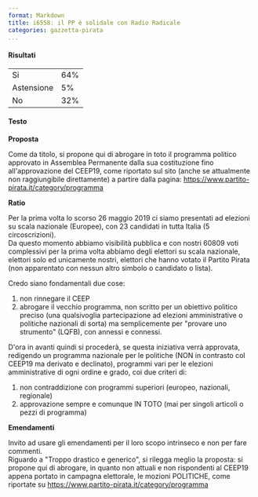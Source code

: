 ```yaml
---
format: Markdown
title: i6558: il PP è solidale con Radio Radicale
categories: gazzetta-pirata
...
```


#### Risultati
<table>
<tr><td>Si</td><td>64%</td></tr>
<tr><td>Astensione</td><td>5%</td></tr>
<tr><td>No</td><td>32%</td></tr>
</table>

#### Testo
**Proposta**  

Come da titolo, si propone qui di abrogare in toto il programma politico approvato in Assemblea Permanente dalla sua costituzione fino all'approvazione del CEEP19, come riportato sul sito (anche se attualmente non raggiungibile direttamente) a partire dalla pagina: https://www.partito-pirata.it/category/programma

**Ratio**

Per la prima volta lo scorso 26 maggio 2019 ci siamo presentati ad elezioni su scala nazionale (Europee), con 23 candidati in tutta Italia (5 circoscrizioni).  
Da questo momento abbiamo visibilità pubblica e con nostri 60809 voti complessivi per la prima volta abbiamo degli elettori su scala nazionale, elettori solo ed unicamente nostri, elettori che hanno votato il Partito Pirata (non apparentato con nessun altro simbolo o candidato o lista).

Credo siano fondamentali due cose:

1. non rinnegare il CEEP  
2. abrogare il vecchio programma, non scritto per un obiettivo politico preciso (una qualsivoglia partecipazione ad elezioni amministrative o politiche nazionali di sorta) ma semplicemente per "provare uno strumento" (LQFB), con annessi e connessi.

D'ora in avanti quindi si procederà, se questa iniziativa verrà approvata, redigendo un programma nazionale per le politiche (NON in contrasto col CEEP19 ma derivato e declinato), programmi vari per le elezioni amministrative di ogni ordine e grado, coi due criteri di:

1. non contraddizione con programmi superiori (europeo, nazionali, regionale)  
2. approvazione sempre e comunque IN TOTO (mai per singoli articoli o pezzi di programma)

**Emendamenti**

Invito ad usare gli emendamenti per il loro scopo intrinseco e non per fare commenti.  
Riguardo a "Troppo drastico e generico", si rilegga meglio la proposta: si propone qui di abrogare, in quanto non attuali e non rispondenti al CEEP19 appena portato in campagna elettorale, le mozioni POLITICHE, come riportate su https://www.partito-pirata.it/category/programma